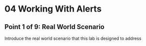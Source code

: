 # 04 Working With Alerts
## Point 1 of 9: Real World Scenario

Introduce the real world scenario that this lab is designed to address
